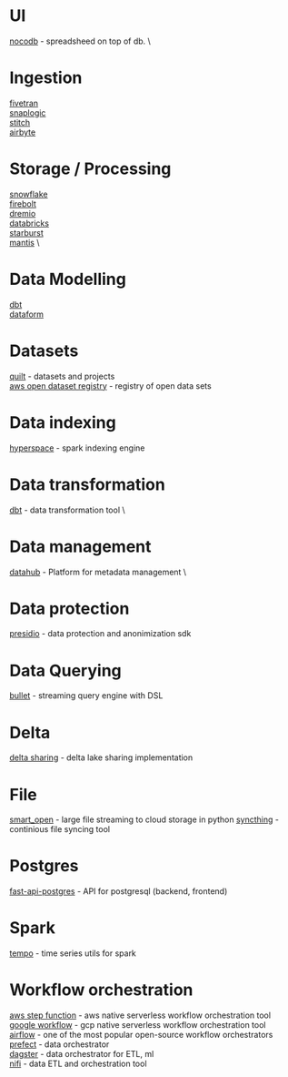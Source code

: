 # UI
[nocodb](https://github.com/nocodb/nocodb) - spreadsheed on top of db.  \

# Ingestion
[fivetran](https://www.fivetran.com/) \
[snaplogic](https://www.snaplogic.com/) \
[stitch](https://www.stitchdata.com/)  \
[airbyte](https://airbyte.io/) 

# Storage / Processing
[snowflake](https://www.snowflake.com/) \
[firebolt](https://www.firebolt.io/) \
[dremio](https://www.dremio.com/) \
[databricks](https://databricks.com/) \
[starburst](https://www.starburst.io/) \
[mantis](https://netflix.github.io/mantis/) \

# Data Modelling
[dbt](https://www.getdbt.com/) \
[dataform](https://dataform.co/)

# Datasets

[quilt](https://open.quiltdata.com/) - datasets and projects \
[aws open dataset registry](https://github.com/awslabs/open-data-registry) - registry of open data sets

# Data indexing
[hyperspace](https://github.com/microsoft/hyperspace) - spark indexing engine

# Data transformation
[dbt](https://github.com/dbt-labs/dbt) - data transformation tool \

# Data management
[datahub](https://github.com/linkedin/datahub) - Platform for metadata management \

# Data protection
[presidio](https://github.com/microsoft/presidio/) - data protection and anonimization sdk

# Data Querying
[bullet](https://github.com/bullet-db) - streaming query engine with DSL

# Delta
[delta sharing](https://github.com/delta-io/delta-sharing) - delta lake sharing implementation

# File
[smart_open](https://github.com/RaRe-Technologies/smart_open) - large file streaming to cloud storage in python
[syncthing](https://github.com/syncthing/syncthing) - continious file syncing tool

# Postgres
[fast-api-postgres](https://github.com/tiangolo/full-stack-fastapi-postgresql) - API for postgresql (backend, frontend)

# Spark
[tempo](https://github.com/databrickslabs/tempo) - time series utils for spark

# Workflow orchestration

[aws step function](https://aws.amazon.com/ru/step-functions/) - aws native serverless workflow orchestration tool \
[google workflow](https://cloud.google.com/workflows) - gcp native serverless workflow orchestration tool \
[airflow](https://github.com/apache/airflow) - one of the most popular open-source workflow orchestrators \
[prefect](https://github.com/prefecthq/prefect) - data  orchestrator \
[dagster](https://github.com/dagster-io/dagster) - data orchestrator for ETL, ml \
[nifi](https://github.com/apache/nifi) - data ETL and orchestration tool 
